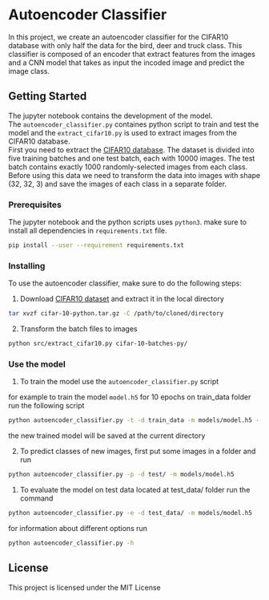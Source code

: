 # Autoencoder Classifier

In this project, we create an autoencoder classifier for the CIFAR10 database with only half the data for the bird, deer and truck class. This classifier is composed of an encoder that extract features from the images and a CNN model that takes as input the incoded image and predict the image class.<br>   

## Getting Started

The jupyter notebook contains the development of the model.<br>
The `autoencoder_classifier.py` containes python script to train and test the model and the `extract_cifar10.py` is used to extract images from the CIFAR10 database.<br>
First you need to extract the [CIFAR10 database](https://www.cs.toronto.edu/~kriz/cifar.html). The dataset is divided into five training batches and one test batch, each with 10000 images. The test batch contains exactly 1000 randomly-selected images from each class.<br>
Before using this data we need to transform the data into images with shape (32, 32, 3) and save the images of each class in a separate folder. 

### Prerequisites

The jupyter notebook and the python scripts uses `python3`.
make sure to install all dependencies in `requirements.txt` file.

```bash
pip install --user --requirement requirements.txt
```

### Installing

To use the autoencoder classifier, make sure to do the following steps:

1.  Download [CIFAR10 dataset](https://www.cs.toronto.edu/~kriz/cifar.html)
and extract it in the local directory
```bash
tar xvzf cifar-10-python.tar.gz -C /path/to/cloned/directory
```
2. Transform the batch files to images
```bash
python src/extract_cifar10.py cifar-10-batches-py/
```

### Use the model


1. To train the model use the `autoencoder_classifier.py` script<br>

for example to train the model `model.h5` for 10 epochs on train_data folder run the following script

```bash
python autoencoder_classifier.py -t -d train_data -m models/model.h5 --epochs 10
```
the new trained model will be saved at the current directory<br>

2. To predict classes of new images, first put some images in a folder and run
 ```bash
python autoencoder_classifier.py -p -d test/ -m models/model.h5
```
1. To evaluate the model on test data located at test_data/ folder run the command
 ```bash
python autoencoder_classifier.py -e -d test_data/ -m models/model.h5
```

for information about different options run
```bash
python autoencoder_classifier.py -h
```

## License

This project is licensed under the MIT License

